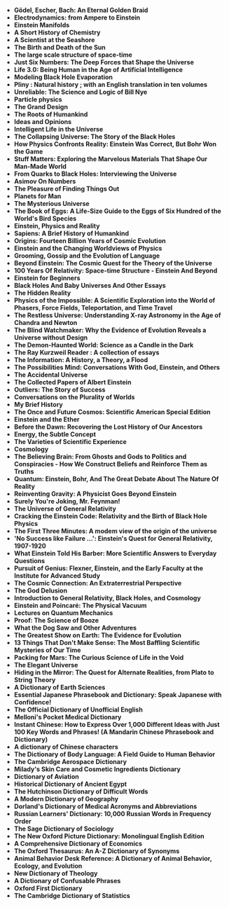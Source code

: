 <ul>

                             

 <li><b><a target="_blank" href="img/dic(1).pdf" style="text-decoration:none;">Gödel, Escher, Bach: An Eternal Golden Braid</a></b></li>

 <li><b><a target="_blank" href="img/dic(2).pdf" style="text-decoration:none;">Electrodynamics: from Ampere to Einstein</a></b></li>

<li><b><a target="_blank" href="img/dic(3).pdf" style="text-decoration:none;">Einstein Manifolds</a></b></li>
 <li><b><a target="_blank" href="img/dic(4).pdf" style="text-decoration:none;">A Short History of Chemistry</a></b></li>                              
<li><b><a target="_blank" href="img/dic(5).pdf" style="text-decoration:none;">A Scientist at the Seashore</a></b></li>
<li><b><a target="_blank" href="img/dic(6).pdf" style="text-decoration:none;">The Birth and Death of the Sun</a></b></li>
 <li><b><a target="_blank" href="img/dic(7).pdf" style="text-decoration:none;">The large scale structure of space-time</a></b></li>

 <li><b><a target="_blank" href="img/dic(8).pdf" style="text-decoration:none;"> Just Six Numbers: The Deep Forces that Shape the Universe </a></b></li>
   <li><b><a target="_blank" href="img/dic(9).pdf" style="text-decoration:none;">Life 3.0: Being Human in the Age of Artificial Intelligence</a></b></li>                             
 <li><b><a target="_blank" href="img/dic(10).pdf" style="text-decoration:none;">Modeling Black Hole Evaporation </a></b></li>                              
<li><b><a target="_blank" href="img/dic(11).pdf" style="text-decoration:none;">Pliny : Natural history ; with an English translation in ten volumes</a></b></li>
<li><b><a target="_blank" href="img/dic(12).pdf" style="text-decoration:none;">Unreliable: The Science and Logic of Bill Nye</a></b></li>
<li><b><a target="_blank" href="img/dic(13).pdf" style="text-decoration:none;">Particle physics</a></b></li>
                              
<li><b><a target="_blank" href="img/dic(14).pdf" style="text-decoration:none;">The Grand Design</a></b></li>
<li><b><a target="_blank" href="img/dic(15).pdf" style="text-decoration:none;">The Roots of Humankind</a></b></li>



<li><b><a target="_blank" href="img/dic(16).pdf" style="text-decoration:none;">Ideas and Opinions</a></b></li>

  <li><b><a target="_blank" href="img/dic(17).pdf" style="text-decoration:none;">Intelligent Life in the Universe</a></b></li>   
  
<li><b><a target="_blank" href="img/dic(18).pdf" style="text-decoration:none;">The Collapsing Universe: The Story of the Black Holes</a></b></li> 
<li><b><a target="_blank" href="img/dic(19).pdf" style="text-decoration:none;">How Physics Confronts Reality: Einstein Was Correct, But Bohr Won the Game</a></b></li> 

<li><b><a target="_blank" href="img/dic(20).pdf" style="text-decoration:none;">Stuff Matters: Exploring the Marvelous Materials That Shape Our Man-Made World </a></b></li>

<li><b><a target="_blank" href="img/dic(21).pdf" style="text-decoration:none;">From Quarks to Black Holes: Interviewing the Universe</a></b></li>
<li><b><a target="_blank" href="img/dic(22).pdf" style="text-decoration:none;">Asimov On Numbers</a></b></li> 
 <li><b><a target="_blank" href="img/dic(23).pdf" style="text-decoration:none;">The Pleasure of Finding Things Out</a></b></li> 
 

   <li><b><a target="_blank" href="img/dic(24).pdf" style="text-decoration:none;">Planets for Man</a></b></li>
 
   <li><b><a target="_blank" href="img/dic(25).pdf" style="text-decoration:none;">The Mysterious Universe</a></b></li>                              
 <li><b><a target="_blank" href="img/dic(26).pdf" style="text-decoration:none;">The Book of Eggs: A Life-Size Guide to the Eggs of Six Hundred of the World's Bird Species</a></b></li>
 
   
 
   <li><b><a target="_blank" href="img/dic(28).pdf" style="text-decoration:none;">Einstein, Physics and Reality </a></b></li>
 
   <li><b><a target="_blank" href="img/dic(29).pdf" style="text-decoration:none;">Sapiens: A Brief History of Humankind </a></b></li>                              

  <li><b><a target="_blank" href="img/dic(30).pdf" style="text-decoration:none;">Origins: Fourteen Billion Years of Cosmic Evolution</a></b></li>
 
   <li><b><a target="_blank" href="img/dic(31).pdf" style="text-decoration:none;">Einstein and the Changing Worldviews of Physics</a></b></li> 
    <li><b><a target="_blank" href="img/dic(32).pdf" style="text-decoration:none;">Grooming, Gossip and the Evolution of Language</a></b></li> 

   <li><b><a target="_blank" href="img/dic(33).pdf" style="text-decoration:none;">Beyond Einstein: The Cosmic Quest for the Theory
of the Universe</a></b></li>                              

  <li><b><a target="_blank" href="img/dic(34).pdf" style="text-decoration:none;">100 Years Of Relativity: Space-time Structure - Einstein And Beyond</a></b></li> 
 

  <li><b><a target="_blank" href="img/dic(36).pdf" style="text-decoration:none;">Einstein for Beginners</a></b></li> 
 
<li><b><a target="_blank" href="img/dic(37).pdf" style="text-decoration:none;">Black Holes And Baby Universes And Other Essays</a></b></li>
 <li><b><a target="_blank" href="img/dic(38).pdf" style="text-decoration:none;">The Hidden Reality</a></b></li>
<li><b><a target="_blank" href="img/dic(39).pdf" style="text-decoration:none;">Physics of the Impossible: A Scientific Exploration into the World of Phasers, Force Fields, Teleportation, and Time Travel</a></b></li>
 <li><b><a target="_blank" href="img/dic(40).pdf" style="text-decoration:none;">The Restless Universe: Understanding X-ray Astronomy in the Age of Chandra and Newton</a></b></li>                              
<li><b><a target="_blank" href="img/dic(41).pdf" style="text-decoration:none;">The Blind Watchmaker: Why the Evidence of Evolution Reveals a Universe without Design</a></b></li>
<li><b><a target="_blank" href="img/dic(42).pdf" style="text-decoration:none;">The Demon-Haunted World: Science as a Candle in the Dark </a></b></li>
 
  <li><b><a target="_blank" href="img/dic(43).pdf" style="text-decoration:none;">The Ray Kurzweil Reader : A collection of essays</a></b></li>
 <li><b><a target="_blank" href="img/dic(44).pdf" style="text-decoration:none;">The Information: A History, a Theory, a Flood</a></b></li>
   <li><b><a target="_blank" href="img/dic(45).pdf" style="text-decoration:none;">The Possibilities Mind: Conversations With God,
Einstein, and Others</a></b></li>                             
                             
<li><b><a target="_blank" href="img/dic(47).pdf" style="text-decoration:none;">The Accidental Universe</a></b></li>
<li><b><a target="_blank" href="img/dic(48).pdf" style="text-decoration:none;">The Collected Papers of Albert Einstein</a></b></li>

<li><b><a target="_blank" href="img/dic(49).pdf" style="text-decoration:none;">Outliers: The Story of Success </a></b></li>
                              
<li><b><a target="_blank" href="img/dic(50).pdf" style="text-decoration:none;">Conversations on the Plurality of Worlds</a></b></li>
<li><b><a target="_blank" href="img/dic(51).pdf" style="text-decoration:none;">My Brief History </a></b></li>

<li><b><a target="_blank" href="img/dic(53).pdf" style="text-decoration:none;">The Once and Future Cosmos: Scientific American Special Edition </a></b></li>
 
<li><b><a target="_blank" href="img/dic(54).pdf" style="text-decoration:none;">Einstein and the Ether </a></b></li>

<li><b><a target="_blank" href="img/dic(55).pdf" style="text-decoration:none;">Before the Dawn: Recovering the Lost History of Our Ancestors</a></b></li>
 
  <li><b><a target="_blank" href="img/dic(56).pdf" style="text-decoration:none;">Energy, the Subtle Concept </a></b></li>                              

  <li><b><a target="_blank" href="img/dic(57).pdf" style="text-decoration:none;">The Varieties of Scientific Experience </a></b></li>
 
   <li><b><a target="_blank" href="img/dic(58).pdf" style="text-decoration:none;">Cosmology </a></b></li>
    <li><b><a target="_blank" href="img/dic(59).pdf" style="text-decoration:none;">The Believing Brain: From Ghosts and Gods to Politics and Conspiracies - How We Construct Beliefs and Reinforce Them as Truths </a></b></li>
 
  <li><b><a target="_blank" href="img/dic(60).pdf" style="text-decoration:none;">Quantum: Einstein, Bohr, And The Great Debate About The Nature Of Reality </a></b></li>
 
   <li><b><a target="_blank" href="img/dic(61).pdf" style="text-decoration:none;">Reinventing Gravity: A Physicist Goes Beyond Einstein </a></b></li>
 
   <li><b><a target="_blank" href="img/dic(62).PDF" style="text-decoration:none;">Surely You're Joking, Mr. Feynman! </a></b></li>
 
   <li><b><a target="_blank" href="img/dic(63).pdf" style="text-decoration:none;">The Universe of General Relativity</a></b></li>                              

  <li><b><a target="_blank" href="img/dic(64).pdf" style="text-decoration:none;">Cracking the Einstein Code: Relativity and the Birth of Black Hole Physics</a></b></li>
 
   <li><b><a target="_blank" href="img/dic(65).pdf" style="text-decoration:none;">The First Three Minutes: A modem view of the origin of
the universe </a></b></li> 

   <li><b><a target="_blank" href="img/dic(66).pdf" style="text-decoration:none;">'No Success like Failure ...': Einstein's Quest for General Relativity, 1907-1920 </a></b></li> 
 
   <li><b><a target="_blank" href="img/dic(67).pdf" style="text-decoration:none;">What Einstein Told His Barber: More Scientific Answers to Everyday Questions</a></b></li>                              

  <li><b><a target="_blank" href="img/dic(68).pdf" style="text-decoration:none;">Pursuit of Genius: Flexner, Einstein, and the Early Faculty at the Institute for Advanced Study</a></b></li> 
 
  
   <li><b><a target="_blank" href="img/dic(69).pdf" style="text-decoration:none;">The Cosmic Connection: An Extraterrestrial Perspective</a></b></li>                              

  <li><b><a target="_blank" href="img/dic(70).pdf" style="text-decoration:none;">The God Delusion </a></b></li> 
  
 
 <li><b><a target="_blank" href="img/dic(71).pdf" style="text-decoration:none;">Introduction to General Relativity, Black Holes, and Cosmology</a></b></li>
 
 <li><b><a target="_blank" href="img/dic(72).pdf" style="text-decoration:none;">Einstein and Poincaré: The Physical Vacuum</a></b></li> 
 
 
 <li><b><a target="_blank" href="img/dic(73).pdf" style="text-decoration:none;">Lectures on Quantum Mechanics</a></b></li>
  <li><b><a target="_blank" href="img/dic(74).pdf" style="text-decoration:none;">Proof: The Science of Booze</a></b></li>
    <li><b><a target="_blank" href="img/dic(75).pdf" style="text-decoration:none;">What the Dog Saw and Other Adventures</a></b></li>                        
<li><b><a target="_blank" href="img/dic(76).pdf" style="text-decoration:none;">The Greatest Show on Earth: The Evidence for Evolution</a></b></li>

 <li><b><a target="_blank" href="img/dic(77).pdf" style="text-decoration:none;">13 Things That Don't Make Sense: The Most Baffling Scientific Mysteries of Our Time</a></b></li> 
 
 
 <li><b><a target="_blank" href="img/dic(78).pdf" style="text-decoration:none;">Packing for Mars: The Curious Science of Life in the Void </a></b></li>
  <li><b><a target="_blank" href="img/dic(79).pdf" style="text-decoration:none;">The Elegant Universe</a></b></li>


 <li><b><a target="_blank" href="img/dic(80).pdf" style="text-decoration:none;">Hiding in the Mirror: The Quest for Alternate Realities, from Plato to String Theory</a></b></li> 
 
 
 <li><b><a target="_blank" href="img/dic(23).pdf" style="text-decoration:none;">A Dictionary of Earth Sciences </a></b></li>
  <li><b><a target="_blank" href="img/dic(32).pdf" style="text-decoration:none;">Essential Japanese Phrasebook and Dictionary: Speak Japanese with Confidence!</a></b></li>

 <li><b><a target="_blank" href="img/dic(59).pdf" style="text-decoration:none;">The Official Dictionary of Unofficial English</a></b></li>
  <li><b><a target="_blank" href="img/dic(75).pdf" style="text-decoration:none;">Melloni's Pocket Medical Dictionary</a></b></li>

 <li><b><a target="_blank" href="img/dic(66).pdf" style="text-decoration:none;">Instant Chinese: How to Express Over 1,000 Different Ideas with Just 100 Key Words and Phrases! (A Mandarin Chinese Phrasebook and Dictionary) </a></b></li>
  <li><b><a target="_blank" href="img/dic(77).pdf" style="text-decoration:none;">A dictionary of Chinese characters</a></b></li>

 <li><b><a target="_blank" href="img/dic(78).pdf" style="text-decoration:none;">The Dictionary of Body Language: A Field Guide to Human Behavior</a></b></li>
  <li><b><a target="_blank" href="img/dic(79).pdf" style="text-decoration:none;">The Cambridge Aerospace Dictionary</a></b></li>
  <li><b><a target="_blank" href="img/dic(80).pdf" style="text-decoration:none;">Milady's Skin Care and Cosmetic Ingredients Dictionary</a></b></li>
  
  
  <li><b><a target="_blank" href="img/dic(81).pdf" style="text-decoration:none;">Dictionary of Aviation </a></b></li>
  <li><b><a target="_blank" href="img/dic(82).pdf" style="text-decoration:none;">Historical Dictionary of Ancient Egypt</a></b></li>

 <li><b><a target="_blank" href="img/dic(83).pdf" style="text-decoration:none;">The Hutchinson Dictionary of Difficult Words</a></b></li>
  <li><b><a target="_blank" href="img/dic(84).rar" style="text-decoration:none;"> A Modern Dictionary of Geography</a></b></li>
  <li><b><a target="_blank" href="img/dic(85).pdf" style="text-decoration:none;">Dorland's Dictionary of Medical Acronyms and Abbreviations</a></b></li> 
  
   <li><b><a target="_blank" href="img/dic(86).pdf" style="text-decoration:none;">Russian Learners' Dictionary: 10,000 Russian Words in Frequency Order</a></b></li>  
  
<li><b><a target="_blank" href="img/dic(87).pdf" style="text-decoration:none;">The Sage Dictionary of Sociology</a></b></li> 
  
   <li><b><a target="_blank" href="img/dic(88).pdf" style="text-decoration:none;">The New Oxford Picture Dictionary: Monolingual English Edition</a></b></li>  
  
 <li><b><a target="_blank" href="img/dic(89).pdf" style="text-decoration:none;">A Comprehensive Dictionary of Economics</a></b></li> 
  
   <li><b><a target="_blank" href="img/dic(90).pdf" style="text-decoration:none;">The Oxford Thesaurus: An A-Z Dictionary of Synonyms</a></b></li>  
  
<li><b><a target="_blank" href="img/dic(91).pdf" style="text-decoration:none;">Animal Behavior Desk Reference: A Dictionary of Animal Behavior, Ecology, and Evolution</a></b></li>  
  
 <li><b><a target="_blank" href="img/dic(92).pdf" style="text-decoration:none;">New Dictionary of Theology</a></b></li> 
  
   <li><b><a target="_blank" href="img/dic(93).pdf" style="text-decoration:none;">A Dictionary of Confusable Phrases</a></b></li> 
  
   
 <li><b><a target="_blank" href="img/dic(94).pdf" style="text-decoration:none;">Oxford First Dictionary </a></b></li> 
  
   <li><b><a target="_blank" href="img/dic(95).pdf" style="text-decoration:none;">The Cambridge Dictionary of Statistics</a></b></li>  
 </ul>
